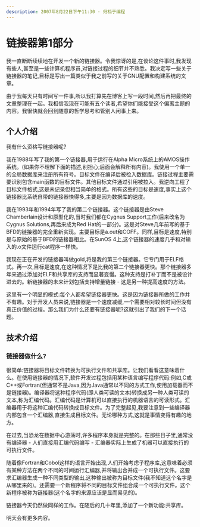 ```yaml
---
description: 2007年8月22日下午11:30 · 归档于编程
---
```


# 链接器第1部分

我一直断断续续地在开发一个新的链接器。令我惊讶的是,在谈论这件事时,我发现有些人,甚至是一些计算机程序员,对链接过程的细节并不熟悉。我决定写一些关于链接器的笔记,目标是写出一篇类似于我之前写的关于GNU配置和构建系统的文章。

由于我每天只有时间写一件事,所以我打算先在博客上写一段时间,然后再把最终的文章整理在一起。我相信我现在可能有五个读者,希望你们能接受这个偏离主题的内容。我很快就会回到随意的哲学思考和管别人闲事上来。

## 个人介绍

我有什么资格写链接器呢?

我在1988年写了我的第一个链接器,用于运行在Alpha Micro系统上的AMOS操作系统。(如果你不理解下面的描述,别担心;后面会解释所有内容)。我使用一个单一的全局数据库来注册所有符号。目标文件在编译后被检入数据库。链接过程主要需要识别包含main函数的目标文件。其他目标文件通过引用被拉入。我逆向工程了目标文件格式,这是未记录但相当简单的格式。所有这些的目标是速度,事实上这个链接器比系统自带的链接器快得多,主要是因为数据库的速度。

我在1993年和1994年写了我的第二个链接器。这个链接器是由Steve Chamberlain设计和原型化的,当时我们都在Cygnus Support工作(后来改名为Cygnus Solutions,再后来成为Red Hat的一部分)。这是对Steve几年前写的基于BFD的链接器的完全重新实现。主要目标是a.out和COFF。同样,目标是速度,特别是与原始的基于BFD的链接器相比。在SunOS 4上,这个链接器的速度几乎和对输入的.o文件运行cat程序一样快。

我现在正在开发的链接器叫做gold,将是我的第三个链接器。它专门用于ELF格式。再一次,目标是速度,在这种情况下是比我的第二个链接器更快。那个链接器多年来通过添加对ELF和共享库的支持而显著变慢。这种支持是打补丁而不是被设计进去的。新链接器的未来计划包括支持增量链接 - 这是另一种提高速度的方法。

这里有一个明显的模式:每个人都希望链接器更快。这是因为链接器所做的工作并不有趣。对于开发人员来说,链接器是一个速度减缓,一个需要相对较长时间但没有真正价值的过程。那么我们为什么还要有链接器呢?这就引出了我们的下一个话题。

## 技术介绍

### 链接器做什么?

很简单:链接器将目标文件转换为可执行文件和共享库。让我们看看这意味着什么。在使用链接器的情况下,软件开发过程包括用某种语言编写程序代码:例如,C或C++或Fortran(但通常不是Java,因为Java通常以不同的方式工作,使用加载器而不是链接器)。编译器将这种程序代码(即人类可读的文本)转换成另一种人类可读的文本,称为汇编代码。汇编代码是计算机可以直接执行的机器语言的可读形式。汇编器用于将这种汇编代码转换成目标文件。为了完整起见,我要注意到一些编译器内部包含一个汇编器,直接生成目标文件。无论哪种方式,这就是事情变得有趣的地方。

在过去,当恐龙在数据中心游荡时,许多程序本身就是完整的。在那些日子里,通常没有编译器 - 人们直接用汇编代码编写 - 汇编器实际上生成了机器可以直接执行的可执行文件。

随着像Fortran和Cobol这样的语言开始出现,人们开始考虑子程序库,这意味着必须有某种方法在两个不同的时间运行汇编器,并将输出合并成一个可执行文件。这要求汇编器生成一种不同类型的输出,这种输出被称为目标文件(我不知道这个名字是从哪里来的)。还需要一个新程序将不同的目标文件组合成一个可执行文件。这个新程序被称为链接器(这个名字的来源应该是显而易见的)。

链接器今天仍然做同样的工作。在随后的几十年里,添加了一个新功能:共享库。

明天会有更多内容。
